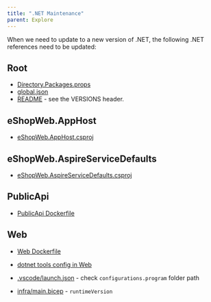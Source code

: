 ```yaml
---
title: ".NET Maintenance"
parent: Explore
---
```


When we need to update to a new version of .NET, the following .NET references need to be updated:

## Root

- [Directory.Packages.props](https://github.com/NimblePros/eShopOnWeb/blob/main/Directory.Packages.props)
- [global.json](https://github.com/NimblePros/eShopOnWeb/blob/main/global.json)
- [README](https://github.com/NimblePros/eShopOnWeb/blob/main/README.md) - see the VERSIONS header.

## eShopWeb.AppHost

- [eShopWeb.AppHost.csproj](https://github.com/NimblePros/eShopOnWeb/blob/main/src/eShopWeb.AppHost/eShopWeb.AppHost.csproj)

## eShopWeb.AspireServiceDefaults

- [eShopWeb.AspireServiceDefaults.csproj](https://github.com/NimblePros/eShopOnWeb/blob/main/src/eShopWeb.AspireServiceDefaults/eShopWeb.AspireServiceDefaults.csproj)

## PublicApi

- [PublicApi Dockerfile](https://github.com/NimblePros/eShopOnWeb/blob/main/src/PublicApi/Dockerfile)

## Web

- [Web Dockerfile](https://github.com/NimblePros/eShopOnWeb/blob/main/src/Web/Dockerfile)
- [dotnet tools config in Web](https://github.com/NimblePros/eShopOnWeb/blob/main/src/Web/.config/dotnet-tools.json)


- [.vscode/launch.json](https://github.com/NimblePros/eShopOnWeb/blob/main/.vscode/launch.json) - check `configurations.program` folder path

- [infra/main.bicep](https://github.com/NimblePros/eShopOnWeb/blob/main/infra/main.bicep) - `runtimeVersion`

